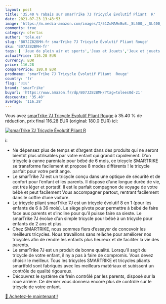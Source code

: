 ```yaml
---
layout: post
title: '35.40 % rabais sur smarTrike 7J Tricycle Évolutif Pliant  R'
date: 2021-07-23 13:43:53
image: 'https://m.media-amazon.com/images/I/51ZuMA9nBwS._SL500_._SL400_.jpg'
comments: true
category: ofertas
author: 'tole.es'
slug: 'B07JZ82BMH-fr smarTrike 7J Tricycle Évolutif Pliant Rouge'
sku: 'B07JZ82BMH-fr'
tags: [ 'Jeux de plein air et sports','Jeux et Jouets','Jeux et jouets','Tricycles','Vélos et véhicules pour enfants','smartrike', ]
actualPrice: 116.28 EUR
currency: EUR
price: 116.28
comparePrice: 180.0 EUR
prodname: 'smarTrike 7J Tricycle Évolutif Pliant  Rouge'
country: 'fr'
flag: '🇫🇷'
brand: 'smarTrike'
buyurl: 'https://www.amazon.fr/dp/B07JZ82BMH/?tag=tolees0d-21'
descuento: '35.40'
average: '116.28'
---
```


Vous avez [smarTrike 7J Tricycle Évolutif Pliant  Rouge](https://www.amazon.fr/dp/B07JZ82BMH/?tag=tolees0d-21)  à  35.40 % de réduction, prix final  116.28 EUR (original: 180.0 EUR) ici:

[![smarTrike 7J Tricycle Évolutif Pliant  R](https://m.media-amazon.com/images/I/51ZuMA9nBwS._SL500_._SL400_.jpg)](https://www.amazon.fr/dp/B07JZ82BMH/?tag=tolees0d-21)

ℹ️:

- Ne dépensez plus de temps et d’argent dans des produits qui ne seront bientôt plus utilisables par votre enfant qui grandit rapidement. D’un tricycle à canne parentale pour bébé de 6 mois, ce tricycle SMARTRIKE se transforme facilement et propose 8 modes différents ! le tricycle parfait pour votre petit ange.
- Le smarTrike 7J est un tricycle conçu dans une optique de sécurité et de confort pour l’enfant et les parents. Il dispose d’une longue durée de vie, est très léger et portatif. Il est le parfait compagnon de voyage de votre bébé et peut facilement Vous accompagner partout, rentrant facilement dans le coffre d’une voiture.
- Le tricycle pliant smarTrike 7J est un tricycle évolutif 8 en 1 (pour les enfants de 6 à 36 mois). Le siège pivote pour permettre à bébé de faire face aux parents et s’incline pour qu’il puisse faire sa sieste. Le smarTrike 7J évolue d’un simple tricycle pour bébé à un tricycle pour enfants de 2 ans et plus.
- Chez SMARTRIKE, nous sommes fiers d’essayer de concevoir les meilleurs tricycles. Nous travaillons sans relâche pour améliorer nos tricycles afin de rendre les enfants plus heureux et de faciliter la vie des parents.
- Le smarTrike 7J est un produit de bonne qualité. Lorsqu’il sagit du tricycle de votre enfant, il ny a pas à faire de compromis. Vous devez choisir le meilleur. Tous les tricycles SMARTRIKE et tricycles pliants smartfold sont fabriqués avec les meilleurs matériaux et subissent un contrôle de qualité rigoureux.
- Découvrez le système de frein contrôlé par les parents, disposé sur la roue arrière. Ce dernier vous donnera encore plus de contrôle sur le tricycle de votre enfant.

[🛒 Achetez-le maintenant!!](https://www.amazon.fr/dp/B07JZ82BMH/?tag=tolees0d-21)

